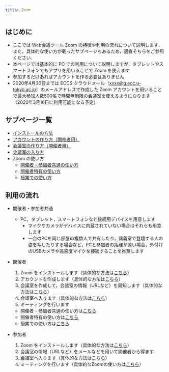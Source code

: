 ```yaml
---
title: Zoom
---
```


## はじめに

* ここでは Web会議ツール Zoom の特徴や利用の流れについて説明します．また，具体的な使い方が載ったサブページもあるため，適宜そちらをご参照ください．
* 本ページでは基本的に PC での利用について説明しますが，タブレットやスマートフォンでもアプリを用いることで Zoom を使えます
* 参加するだけあればアカウントを作る必要はありません
* 2020年4月30日までは ECCS クラウドメール（xxxx@g.ecc.u-tokyo.ac.jp）のメールアドレスで作成した Zoom アカウントを用いることで最大参加人数500名で時間無制限の会議室を使えるようになります（2020年3月16日に利用可能になる予定）

<!-- * 以下の画像は会議の様子です．画像では参加者のビデオをオフにしていますが，オンにすると「Member1」などの文字からそれぞれのカメラ映像が見えるようになります．  
  ![](img/zoom_main_people.png) TODO -->


## サブページ一覧
* <a href="install" target="_blank">インストールの方法<a/>  
* <a href="create_account" target="_blank">アカウントの作り方（開催者用）<a/>  
* <a href="create_room" target="_blank">会議室の作り方（開催者用）<a/>  
* <a href="join" target="_blank">会議室の入り方<a/>  
* Zoom の使い方
  * <a href="how_to_use" target="_blank">開催者・参加者共通の使い方<a/>  
  * <a href="how_to_use_host" target="_blank">開催者特有の使い方<a/>  
  * <a href="how_to_use_classroom" target="_blank">授業での使い方<a/>  


## 利用の流れ

* 開催者・参加者共通  
  * PC，タブレット，スマートフォンなど接続用デバイスを用意します
    * マイクやカメラがデバイスに内蔵されていない場合はそれらも用意します
    * 一台のPCを同じ部屋の複数人で共有したり，講義室で登壇する人の姿を写したりする場合など，PCと参加者の距離が遠い場合，外付けのUSBカメラや高感度マイクを接続することを推奨します  
	  
  
* 開催者
  1. Zoom をインストールします（具体的な方法は<a href="install" target="_blank">こちら</a>）  
  1. アカウントを作成します（具体的な方法は<a href="create_account" target="_blank">こちら</a>）
  1. 会議室を作成して，会議室の情報（URLなど）を周知します（具体的な方法は<a href="create_room" target="_blank">こちら</a>）
  1. 会議室へ入ります（具体的な方法は<a href="join" target="_blank">こちら</a>）
  1. ミーティングを行います
    * 開催者・参加者共通の使い方は<a href="how_to_use" target="_blank">こちら</a>
	* 開催者特有の使い方は<a href="how_to_use_host" target="_blank">こちら</a>
	* 授業での使い方は<a href="how_to_use_classroom" target="_blank">こちら</a>
  
* 参加者
  1. Zoom をインストールします（具体的な方法は<a href="install" target="_blank">こちら</a>）  
  1. 会議室の情報（URLなど）をメールなどを用いて開催者から得ます
  1. 会議室へ入ります（具体的な方法は<a href="join" target="_blank">こちら</a>）
  1. ミーティングを行います（具体的なZoomの使い方は<a href="how_to_use" target="_blank">こちら</a>）

